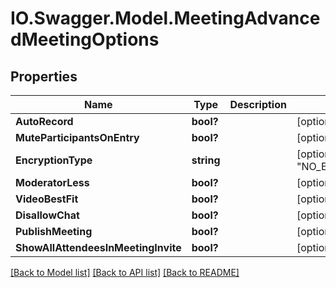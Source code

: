 # IO.Swagger.Model.MeetingAdvancedMeetingOptions
## Properties

Name | Type | Description | Notes
------------ | ------------- | ------------- | -------------
**AutoRecord** | **bool?** |  | [optional] 
**MuteParticipantsOnEntry** | **bool?** |  | [optional] 
**EncryptionType** | **string** |  | [optional] [default to "NO_ENCRYPTION"]
**ModeratorLess** | **bool?** |  | [optional] 
**VideoBestFit** | **bool?** |  | [optional] 
**DisallowChat** | **bool?** |  | [optional] 
**PublishMeeting** | **bool?** |  | [optional] 
**ShowAllAttendeesInMeetingInvite** | **bool?** |  | [optional] 

[[Back to Model list]](../README.md#documentation-for-models) [[Back to API list]](../README.md#documentation-for-api-endpoints) [[Back to README]](../README.md)


